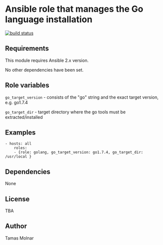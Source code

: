 # Ansible role that manages the Go language installation

[![build status](https://gitlab.com/stiron/ansible-golang/badges/master/build.svg)](https://gitlab.com/stiron/ansible-golang/commits/master)

## Requirements

This module requires Ansible 2.x version.

No other dependencies have been set.

## Role variables

`go_target_version` - consists of the "go" string and the exact target version, e.g. go1.7.4

`go_target_dir` - target directory where the go tools must be extracted/installed

## Examples

	- hosts: all
		roles:
		- {role: golang, go_target_version: go1.7.4, go_target_dir: /usr/local }

## Dependencies

None

## License

TBA

## Author

Tamas Molnar
